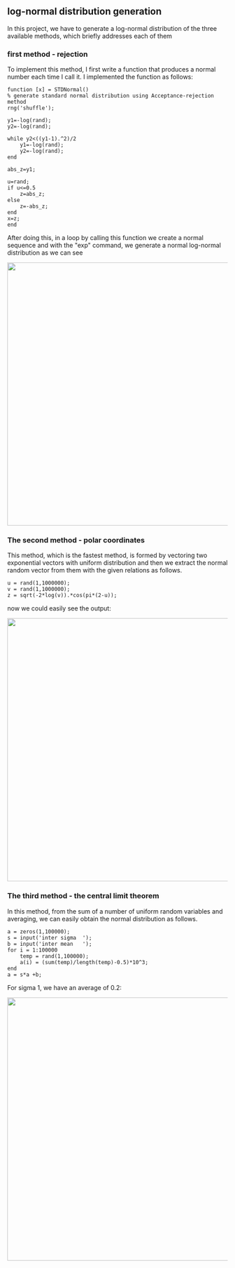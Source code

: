 
## log-normal distribution generation

In this project, we have to generate a log-normal distribution of the  three  available methods, which briefly addresses each of them

### first method - rejection
To implement this method, I first write a function that produces a normal number each time I call it. I implemented the function as follows:

    function [x] = STDNormal()
    % generate standard normal distribution using Acceptance-rejection method
    rng('shuffle');

    y1=-log(rand);
    y2=-log(rand);

    while y2<((y1-1).^2)/2
        y1=-log(rand);
        y2=-log(rand);
    end

    abs_z=y1;

    u=rand;
    if u<=0.5
        z=abs_z;
    else
        z=-abs_z;
    end
    x=z;
    end

After doing this, in a loop by calling this function we create a normal sequence and with the "exp" command, we generate a normal log-normal distribution as we can see

<p align="center">
<image align="center" src = "images/one.png" width="600">
</p>
    
### The second method - polar coordinates
    
This method, which is the fastest method, is formed by vectoring two exponential vectors with uniform distribution and then we extract the normal random vector from them with the given relations as follows.
    
    u = rand(1,1000000);
    v = rand(1,1000000);
    z = sqrt(-2*log(v)).*cos(pi*(2-u));
    
now we could easily see the output:
    
<p align="center">
<image align="center" src = "images/two.png" width="600">
</p>

### The third method - the central limit theorem
    
In this method, from the sum of a number of uniform random variables and averaging, we can easily obtain the normal distribution as follows.
    
    a = zeros(1,100000);
    s = input('inter sigma  ');
    b = input('inter mean   ');  
    for i = 1:100000
        temp = rand(1,100000);
        a(i) = (sum(temp)/length(temp)-0.5)*10^3;
    end
    a = s*a +b;
For sigma 1, we have an average of 0.2:
    
<p align="center">
<image align="center" src = "images/three.png" width="600">
</p>
    
